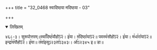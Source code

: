 +++
title = "32_0468 स्वादिष्ठया मदिष्ठया - 03"

+++
<details open><summary>लिखितम्</summary>

४६८-३। सुरूपोत्तरम्॥स्वा꣢꣯दिष्ठ꣡यौहोऽ᳒२᳒। इ꣡या। म꣢दिष्ठा꣡याऽ᳒२᳒॥ पवस्व꣡सौहोऽ᳒२᳒। इ꣡या। म꣢धा꣯रा꣡याऽ᳒२᳒॥ इन्द्रा꣯य꣡पौहोऽ᳒२᳒। इ꣡या॥ त꣢वा꣡इसूऽ२३ता꣢ऽ३४३ः। ओ꣡ऽ२३४५ इ॥ डा॥
</details>